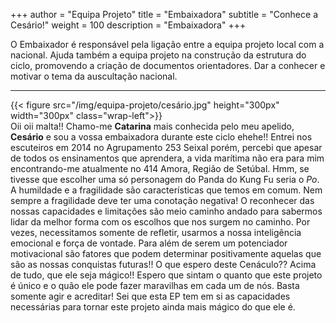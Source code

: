 +++
author = "Equipa Projeto"
title = "Embaixadora"
subtitle = "Conhece a Cesário!"
weight = 100
description = "Embaixadora"
+++

O Embaixador é responsável pela ligação entre a equipa projeto local com a nacional. Ajuda também a equipa projeto na construção da estrutura do ciclo, promovendo a criação de documentos orientadores. Dar a conhecer e motivar o tema da auscultação nacional. 

---

<!--more-->

{{< figure src="/img/equipa-projeto/cesário.jpg" height="300px" width="300px" class="wrap-left">}}
​  
Oii oii malta!! 
Chamo-me **Catarina** mais conhecida pelo meu apelido, **Cesário** e sou a vossa embaixadora durante este ciclo ehehe!! Entrei nos escuteiros em 2014 no Agrupamento 253 Seixal porém, percebi que apesar de todos os ensinamentos que aprendera, a vida marítima não era para mim encontrando-me atualmente no 414 Amora, Região de Setúbal.
Hmm, se tivesse que escolher uma só personagem do Panda do Kung Fu seria o _Po_. A humildade e a fragilidade são características que temos em comum. Nem sempre a fragilidade deve ter uma conotação negativa! O reconhecer das nossas capacidades e limitações são meio caminho andado para sabermos lidar da melhor forma com os escolhos que nos surgem no caminho. Por vezes, necessitamos somente de refletir, usarmos a nossa inteligência emocional e força de vontade. Para além de serem um potenciador motivacional são fatores que podem determinar positivamente aquelas que são as nossas conquistas futuras!!
O que espero deste Cenáculo?? Acima de tudo, que ele seja mágico!! 
Espero que sintam o quanto que este projeto é único e o quão ele pode fazer maravilhas em cada um de nós. Basta somente agir e acreditar! 
Sei que esta EP tem em si as capacidades necessárias para tornar este projeto ainda mais mágico do que ele é.

​